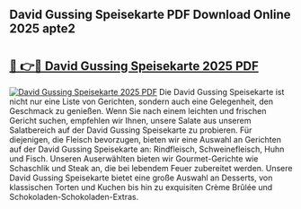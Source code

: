 ## David Gussing Speisekarte PDF Download Online 2025 apte2

# <h2><a href="http://gccb1b.nevu.top/?p=David+Gussing+Speisekarte">🔗 👉🔴 David Gussing Speisekarte 2025 PDF</a></h2>

[![David Gussing Speisekarte 2025 PDF](https://i.imgur.com/dBaPXMq.png)](http://gccb1b.nevu.top/?p=David+Gussing+Speisekarte)
Die David Gussing Speisekarte ist nicht nur eine Liste von Gerichten, sondern auch eine Gelegenheit, den Geschmack zu genießen. Wenn Sie nach einem leichten und frischen Gericht suchen, empfehlen wir Ihnen, unsere Salate aus unserem Salatbereich auf der David Gussing Speisekarte zu probieren. Für diejenigen, die Fleisch bevorzugen, bieten wir eine Auswahl an Gerichten auf der David Gussing Speisekarte an: Rindfleisch, Schweinefleisch, Huhn und Fisch. Unseren Auserwählten bieten wir Gourmet-Gerichte wie Schaschlik und Steak an, die bei lebendem Feuer zubereitet werden. Unsere David Gussing Speisekarte bietet eine große Auswahl an Desserts, von klassischen Torten und Kuchen bis hin zu exquisiten Crème Brûlée und Schokoladen-Schokoladen-Extras.
